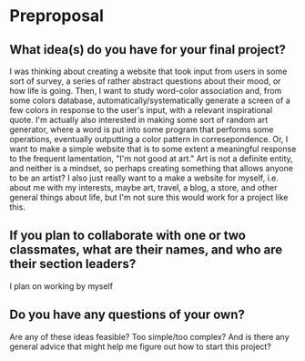 # Preproposal

## What idea(s) do you have for your final project?

I was thinking about creating a website that took input from users in some sort of survey, a series of rather abstract questions about their mood, or how life is going.
Then, I want to study word-color association and, from some colors database, automatically/systematically generate a screen of a few colors in response to the user's input, with a relevant inspirational quote.
I'm actually also interested in making some sort of random art generator, where a word is put into some program that performs some operations, eventually outputting a color pattern in corresepondence.
Or, I want to make a simple website that is to some extent a meaningful response to the frequent lamentation, "I'm not good at art."
Art is not a definite entity, and neither is a mindset, so perhaps creating something that allows anyone to be an artist?
I also just really want to a make a website for myself, i.e. about me with my interests, maybe art, travel, a blog, a store, and other general things about life, but I'm not sure this would work for a project like this.

## If you plan to collaborate with one or two classmates, what are their names, and who are their section leaders?

I plan on working by myself

## Do you have any questions of your own?

Are any of these ideas feasible? Too simple/too complex? And is there any general advice that might help me figure out how to start this project?

